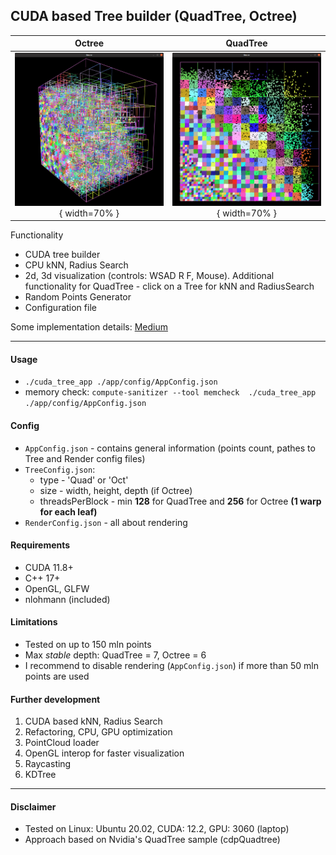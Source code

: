## CUDA based Tree builder (QuadTree, Octree)

Octree                                      | QuadTree
:------------------------------------------:|:---------------------------------------------:
![Octree](/assets/Octree1.png){ width=70% } | ![QuadTree](/assets/QuadTree.png){ width=70% }

Functionality
* CUDA tree builder
* CPU kNN, Radius Search
* 2d, 3d visualization (controls: WSAD R F, Mouse). Additional functionality for QuadTree - click on a Tree for kNN and RadiusSearch
* Random Points Generator
* Configuration file

Some implementation details:
[Medium](https://medium.com/@fatlip/cuda-quadtree-octree-72e65216866c)

---

#### Usage
* `./cuda_tree_app ./app/config/AppConfig.json`
* memory check: `compute-sanitizer --tool memcheck  ./cuda_tree_app ./app/config/AppConfig.json`

#### Config
- `AppConfig.json` - contains general information (points count, pathes to Tree and Render config files)
- `TreeConfig.json`:
  * type - 'Quad' or 'Oct'
  * size - width, height, depth (if Octree)
  * threadsPerBlock - min **128** for QuadTree and **256** for Octree **(1 warp for each leaf)**
- `RenderConfig.json` - all about rendering

#### Requirements
* CUDA 11.8+
* C++ 17+
* OpenGL, GLFW
* nlohmann (included)


#### Limitations
* Tested on up to 150 mln points
* Max *stable* depth: QuadTree = 7, Octree = 6
* I recommend to disable rendering (`AppConfig.json`) if more than 50 mln points are used

#### Further development
1. CUDA based kNN, Radius Search
2. Refactoring, CPU, GPU optimization
3. PointCloud loader
4. OpenGL interop for faster visualization
5. Raycasting
6. KDTree

---

#### Disclaimer
* Tested on Linux: Ubuntu 20.02, CUDA: 12.2, GPU: 3060 (laptop)
* Approach based on Nvidia's QuadTree sample (cdpQuadtree)
